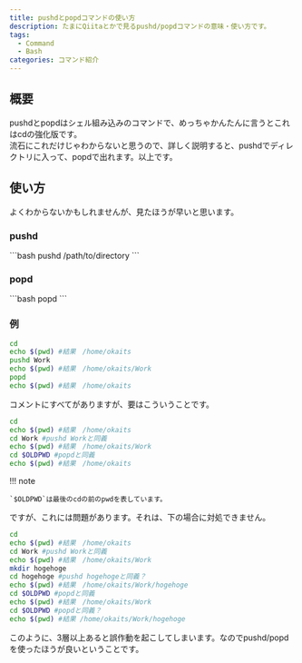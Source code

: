 ```yaml
---
title: pushdとpopdコマンドの使い方
description: たまにQiitaとかで見るpushd/popdコマンドの意味・使い方です。
tags:
  - Command
  - Bash
categories: コマンド紹介
---
```

<div class="adservice-pc"></div>
<h2>概要</h2>
pushdとpopdはシェル組み込みのコマンドで、めっちゃかんたんに言うとこれはcdの強化版です。<br>
流石にこれだけじゃわからないと思うので、詳しく説明すると、pushdでディレクトリに入って、popdで出れます。以上です。
<h2>使い方</h2>
よくわからないかもしれませんが、見たほうが早いと思います。
<h3>pushd</h3>
```bash
pushd /path/to/directory
```
<h3>popd</h3>
```bash
popd
```
<h3>例</h3>

```bash
cd
echo $(pwd) #結果　/home/okaits
pushd Work
echo $(pwd) #結果　/home/okaits/Work
popd
echo $(pwd) #結果　/home/okaits
```
コメントにすべてがありますが、要はこういうことです。

```bash
cd
echo $(pwd) #結果　/home/okaits
cd Work #pushd Workと同義
echo $(pwd) #結果　/home/okaits/Work
cd $OLDPWD #popdと同義
echo $(pwd) #結果　/home/okaits
```

!!! note
    
    `$OLDPWD`は最後のcdの前のpwdを表しています。

ですが、これには問題があります。それは、下の場合に対処できません。

```bash
cd
echo $(pwd) #結果　/home/okaits
cd Work #pushd Workと同義
echo $(pwd) #結果　/home/okaits/Work
mkdir hogehoge
cd hogehoge #pushd hogehogeと同義？
echo $(pwd) #結果　/home/okaits/Work/hogehoge
cd $OLDPWD #popdと同義
echo $(pwd) #結果　/home/okaits/Work
cd $OLDPWD #popdと同義？
echo $(pwd) #結果 /home/okaits/Work/hogehoge
```
このように、3層以上あると誤作動を起こしてしまいます。なのでpushd/popdを使ったほうが良いということです。
<div class="adservice-pc adservice-sp"></div>

